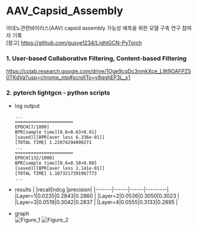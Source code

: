 # AAV_Capsid_Assembly
아데노관련바이러스(AAV) capsid assembly 가능성 예측을 위한 모델 구축 연구 참여자 기록     
[참고]
https://github.com/gusye1234/LightGCN-PyTorch

### 1. User-based Collaborative Filtering, Content-based Filtering
<https://colab.research.google.com/drive/1Oge9cgDc3nmkXce_L9t9OAFPZ50TKdVa?usp=chrome_ntp#scrollTo=v9qghEP3L_x1>
      
### 2. pytorch lightgcn - python scripts
  - log output
    
    ```
    ...
    ======================
    EPOCH[7/1000]
    BPR[sample time][0.6=0.63+0.01]
    [saved][[BPR[aver loss 6.336e-01]]
    [TOTAL TIME] 1.22074294090271
    ...
    ======================
    EPOCH[132/1000]
    BPR[sample time][0.6=0.58+0.00]
    [saved][[BPR[aver loss 2.141e-01]]
    [TOTAL TIME] 1.1073217391967773
    ...
    ```
- results
  |       |recall|ndcg  |precision|
  |-------|------|------|---------|
  |Layer=1|0.0235|0.2843|0.2860   |
  |Layer=2|0.0536|0.3050|0.3023   |
  |Layer=3|0.0519|0.3042|0.2837   |
  |Layer=4|0.0555|0.3133|0.2895   |

- graph  
![Figure_1](https://github.com/stacy0121/AAV_Capsid_Assembly/assets/72933504/8e764633-9e25-4bdd-a029-1d829eae2fcc)
![Figure_2](https://github.com/stacy0121/AAV_Capsid_Assembly/assets/72933504/2985d2ad-fb49-4cf1-bc2c-fc5984230243)
